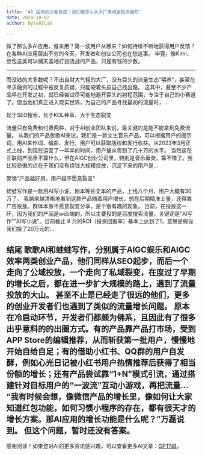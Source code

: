 ```yaml
---
title: 'AI 应用创业者自述：我们是怎么从大厂夹缝里抢流量的'
date: 2024-10-02
author: ByteAILab

---
```


做了那么多AI应用，谁来用？第一波用户从哪来？如何持续不断地获得用户反馈？
在各种AI应用层出不穷的今天，开发者和创业公司也在愁这事。
毕竟，像Kimi、豆包这类可以铺天盖地打投流战的产品，只是有钱的少数。

---
而没钱的大多数呢？不出自财大气粗的大厂，没有巨头的流量生态“喂养”，甚至在寻求融资的过程中被反复质疑，只能硬着头皮自己找出路。
这其中，甚至不少产品早在开发之初，就已经尝试尽可能地避开巨头的射程范围，专注于自己的小赛道了。但当他们真正进入现实世界，为自己的产品寻找最初的流量时，...

起于SEO搜索，长于KOL种草，大于生态裂变

流量只有免费和付费两种，对于AI创业团队来说，最关键的是能不能拿到免费流量。
从我们的产品歌歌AI来说，我们是一款文生音乐产品，可以根据用户的提示词，用AI来作词、编曲、发行，用户可以获取版权和发行收益。从2023年3月正式上线，到现在运营了一年半的时间，用户量从零到了几十万的水平。
当然这在互联网产品里不算什么，但在AIGC创业公司里，特别是音乐垂类，算不错了。我比较骄傲的点在于我们没有烧钱大规模投放，沉淀下来的用户是...

警惕“产品越好用，用户越不愿意裂变”


蛙蛙写作是一款用AI写小说、剧本等长文本的产品，上线八个月，用户大概有30万了。
我越来越清晰地看到这款产品随着用户增长，想在后期精准上量，还得靠广告投放。群体本身不愿意裂变分享，是个很有趣的现象。
目前，在投放这一环，因为我们的产品是web端的，所以主要投的是百度搜索流量，关键词是“AI写作”“AI写小说”。目前截止 9 月的ROI（投资回报率）基本上达到了1，意思是假设我们投了20万元的...

结尾
歌歌AI和蛙蛙写作，分别属于AIGC娱乐和AIGC效率两类创业产品，他们同样从SEO起步，而后一个走向了公域投放，一个走向了私域裂变，在度过了早期的增长之后，都在进一步扩大规模的路上，遇到了流量投放的大山。
甚至不止是已经走了很远的他们，更多的创业开发者们也遇到了类似的流量增长问题。
原本在冷启动环节，开发者们都颇为佛系，且因此有了很多出乎意料的的出圈方式。有的产品靠产品打市场，受到APP Store的编辑推荐，从而斩获第一批用户，慢慢地开始自给自足；有的借助小红书、QQ群的用户自发酵，例如心光日记被小红书用户热情推荐后获得了相当份额的增长；还有产品尝试靠“1+N”模式引流，通过搭建针对目标用户的“一波流”互动小游戏，再把流量...
“我有时候会想，像微信产品的增长里，像如何让大家知道红包功能，如何习惯小程序的存在，都有很天才的增长方案。那AI应用的增长功能是什么呢？”万磊说到。
但这个问题，暂时还没有答案。
---
感谢阅读！如果您对AI的更多资讯感兴趣，可以查看更多AI文章：[GPTNB](https://gptnb.com)。